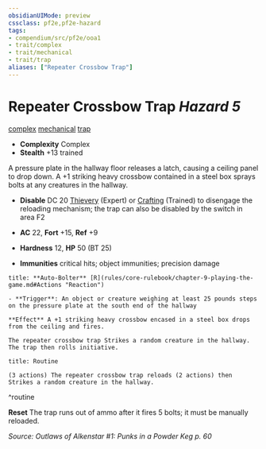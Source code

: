 ```yaml
---
obsidianUIMode: preview
cssclass: pf2e,pf2e-hazard
tags:
- compendium/src/pf2e/ooa1
- trait/complex
- trait/mechanical
- trait/trap
aliases: ["Repeater Crossbow Trap"]
---
```

# Repeater Crossbow Trap *Hazard 5*  
[complex](rules/traits/complex.md "Complex Hazard Trait")  [mechanical](rules/traits/mechanical.md "Mechanical Hazard Trait")  [trap](rules/traits/trap.md "Trap Hazard Trait")  

- **Complexity** Complex
- **Stealth** +13 trained  

A pressure plate in the hallway floor releases a latch, causing a ceiling panel to drop down. A +1 striking heavy crossbow contained in a steel box sprays bolts at any creatures in the hallway.

- **Disable** DC 20 [Thievery](compendium/skills.md#Thievery) (Expert) or [Crafting](compendium/skills.md#Crafting) (Trained) to disengage the reloading mechanism; the trap can also be disabled by the switch in area F2  

- **AC** 22, **Fort** +15, **Ref** +9
- **Hardness** 12, **HP** 50 (BT 25)
- **Immunities** critical hits; object immunities; precision damage

```ad-embed-ability
title: **Auto-Bolter** [R](rules/core-rulebook/chapter-9-playing-the-game.md#Actions "Reaction")

- **Trigger**: An object or creature weighing at least 25 pounds steps on the pressure plate at the south end of the hallway

**Effect** A +1 striking heavy crossbow encased in a steel box drops from the ceiling and fires.

The repeater crossbow trap Strikes a random creature in the hallway. The trap then rolls initiative.
```

```ad-pf2-summary
title: Routine

(3 actions) The repeater crossbow trap reloads (2 actions) then Strikes a random creature in the hallway.
```
^routine

**Reset** The trap runs out of ammo after it fires 5 bolts; it must be manually reloaded.  

*Source: Outlaws of Alkenstar #1: Punks in a Powder Keg p. 60*
